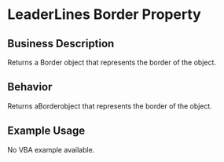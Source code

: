 # LeaderLines Border Property

## Business Description
Returns a Border object that represents the border of the object.

## Behavior
Returns aBorderobject that represents the border of the object.

## Example Usage
No VBA example available.